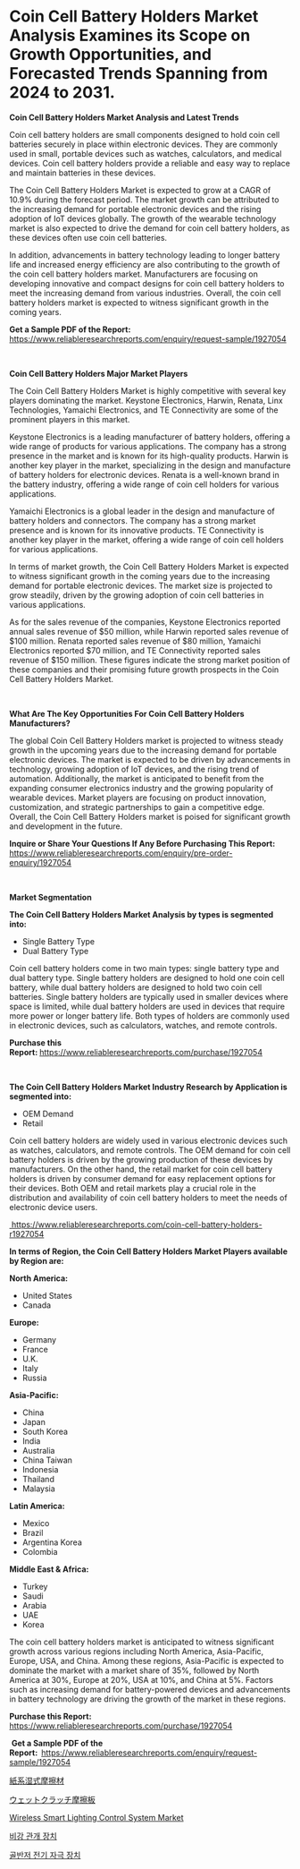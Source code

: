 <p><h1>Coin Cell Battery Holders Market Analysis Examines its Scope on Growth Opportunities, and Forecasted Trends Spanning from 2024 to 2031.</h1></p><p><strong>Coin Cell Battery Holders Market Analysis and Latest Trends</strong></p>
<p><p>Coin cell battery holders are small components designed to hold coin cell batteries securely in place within electronic devices. They are commonly used in small, portable devices such as watches, calculators, and medical devices. Coin cell battery holders provide a reliable and easy way to replace and maintain batteries in these devices.</p><p>The Coin Cell Battery Holders Market is expected to grow at a CAGR of 10.9% during the forecast period. The market growth can be attributed to the increasing demand for portable electronic devices and the rising adoption of IoT devices globally. The growth of the wearable technology market is also expected to drive the demand for coin cell battery holders, as these devices often use coin cell batteries.</p><p>In addition, advancements in battery technology leading to longer battery life and increased energy efficiency are also contributing to the growth of the coin cell battery holders market. Manufacturers are focusing on developing innovative and compact designs for coin cell battery holders to meet the increasing demand from various industries. Overall, the coin cell battery holders market is expected to witness significant growth in the coming years.</p></p>
<p><strong>Get a Sample PDF of the Report:&nbsp;</strong> <a href="https://www.reliableresearchreports.com/enquiry/request-sample/1927054">https://www.reliableresearchreports.com/enquiry/request-sample/1927054</a></p>
<p>&nbsp;</p>
<p><strong>Coin Cell Battery Holders Major Market Players</strong></p>
<p><p>The Coin Cell Battery Holders Market is highly competitive with several key players dominating the market. Keystone Electronics, Harwin, Renata, Linx Technologies, Yamaichi Electronics, and TE Connectivity are some of the prominent players in this market.</p><p>Keystone Electronics is a leading manufacturer of battery holders, offering a wide range of products for various applications. The company has a strong presence in the market and is known for its high-quality products. Harwin is another key player in the market, specializing in the design and manufacture of battery holders for electronic devices. Renata is a well-known brand in the battery industry, offering a wide range of coin cell holders for various applications.</p><p>Yamaichi Electronics is a global leader in the design and manufacture of battery holders and connectors. The company has a strong market presence and is known for its innovative products. TE Connectivity is another key player in the market, offering a wide range of coin cell holders for various applications.</p><p>In terms of market growth, the Coin Cell Battery Holders Market is expected to witness significant growth in the coming years due to the increasing demand for portable electronic devices. The market size is projected to grow steadily, driven by the growing adoption of coin cell batteries in various applications.</p><p>As for the sales revenue of the companies, Keystone Electronics reported annual sales revenue of $50 million, while Harwin reported sales revenue of $100 million. Renata reported sales revenue of $80 million, Yamaichi Electronics reported $70 million, and TE Connectivity reported sales revenue of $150 million. These figures indicate the strong market position of these companies and their promising future growth prospects in the Coin Cell Battery Holders Market.</p></p>
<p>&nbsp;</p>
<p><strong>What Are The Key Opportunities For Coin Cell Battery Holders Manufacturers?</strong></p>
<p><p>The global Coin Cell Battery Holders market is projected to witness steady growth in the upcoming years due to the increasing demand for portable electronic devices. The market is expected to be driven by advancements in technology, growing adoption of IoT devices, and the rising trend of automation. Additionally, the market is anticipated to benefit from the expanding consumer electronics industry and the growing popularity of wearable devices. Market players are focusing on product innovation, customization, and strategic partnerships to gain a competitive edge. Overall, the Coin Cell Battery Holders market is poised for significant growth and development in the future.</p></p>
<p><strong>Inquire or Share Your Questions If Any Before Purchasing This Report:</strong> <a href="https://www.reliableresearchreports.com/enquiry/pre-order-enquiry/1927054">https://www.reliableresearchreports.com/enquiry/pre-order-enquiry/1927054</a></p>
<p>&nbsp;</p>
<p><strong>Market Segmentation</strong></p>
<p><strong>The Coin Cell Battery Holders Market Analysis by types is segmented into:</strong></p>
<p><ul><li>Single Battery Type</li><li>Dual Battery Type</li></ul></p>
<p><p>Coin cell battery holders come in two main types: single battery type and dual battery type. Single battery holders are designed to hold one coin cell battery, while dual battery holders are designed to hold two coin cell batteries. Single battery holders are typically used in smaller devices where space is limited, while dual battery holders are used in devices that require more power or longer battery life. Both types of holders are commonly used in electronic devices, such as calculators, watches, and remote controls.</p></p>
<p><strong>Purchase this Report:&nbsp;</strong><a href="https://www.reliableresearchreports.com/purchase/1927054">https://www.reliableresearchreports.com/purchase/1927054</a></p>
<p>&nbsp;</p>
<p><strong>The Coin Cell Battery Holders Market Industry Research by Application is segmented into:</strong></p>
<p><ul><li>OEM Demand</li><li>Retail</li></ul></p>
<p><p>Coin cell battery holders are widely used in various electronic devices such as watches, calculators, and remote controls. The OEM demand for coin cell battery holders is driven by the growing production of these devices by manufacturers. On the other hand, the retail market for coin cell battery holders is driven by consumer demand for easy replacement options for their devices. Both OEM and retail markets play a crucial role in the distribution and availability of coin cell battery holders to meet the needs of electronic device users.</p></p>
<p><a href="https://www.reliableresearchreports.com/coin-cell-battery-holders-r1927054">&nbsp;https://www.reliableresearchreports.com/coin-cell-battery-holders-r1927054</a></p>
<p><strong>In terms of Region, the Coin Cell Battery Holders Market Players available by Region are:</strong></p>
<p>
    <p> <strong> North America: </strong>
        <ul>
            <li>United States</li>
            <li>Canada</li>
        </ul>
        </p> 
    <p> <strong> Europe: </strong>
        <ul>
            <li>Germany</li>
            <li>France</li>
            <li>U.K.</li>
            <li>Italy</li>
            <li>Russia</li>
        </ul>
        </p> 
    <p> <strong> Asia-Pacific: </strong>
        <ul>
            <li>China</li>
            <li>Japan</li>
            <li>South Korea</li>
            <li>India</li>
            <li>Australia</li>
            <li>China Taiwan</li>
            <li>Indonesia</li>
            <li>Thailand</li>
            <li>Malaysia</li>
        </ul>
        </p> 
    <p> <strong> Latin America: </strong>
        <ul>
            <li>Mexico</li>
            <li>Brazil</li>
            <li>Argentina Korea</li>
            <li>Colombia</li>
        </ul>
        </p> 
    <p> <strong> Middle East & Africa: </strong>
        <ul>
            <li>Turkey</li>
            <li>Saudi</li>
            <li>Arabia</li>
            <li>UAE</li>
            <li>Korea</li>
        </ul>
    </p>
    </p>
<p><p>The coin cell battery holders market is anticipated to witness significant growth across various regions including North America, Asia-Pacific, Europe, USA, and China. Among these regions, Asia-Pacific is expected to dominate the market with a market share of 35%, followed by North America at 30%, Europe at 20%, USA at 10%, and China at 5%. Factors such as increasing demand for battery-powered devices and advancements in battery technology are driving the growth of the market in these regions.</p></p>
<p><strong>Purchase this Report: </strong><a href="https://www.reliableresearchreports.com/purchase/1927054">https://www.reliableresearchreports.com/purchase/1927054</a></p>
<p>&nbsp;<strong>Get a Sample PDF of the Report:&nbsp;&nbsp;</strong><a href="https://www.reliableresearchreports.com/enquiry/request-sample/1927054">https://www.reliableresearchreports.com/enquiry/request-sample/1927054</a></p>
<p><strong></strong></p>
<p><p><a href="https://github.com/tubbs463/Market-Research-Report-List-1/blob/main/8695872116468.md">紙系湿式摩擦材</a></p><p><a href="https://github.com/decker5351/Market-Research-Report-List-1/blob/main/1189708116467.md">ウェットクラッチ摩擦板</a></p><p><a href="https://github.com/kpvmspce33/Market-Research-Report-List-1/blob/main/wireless-smart-lighting-control-system-market.md">Wireless Smart Lighting Control System Market</a></p><p><a href="https://github.com/rcabello548/Market-Research-Report-List-1/blob/main/7052062125219.md">비강 관개 장치</a></p><p><a href="https://github.com/KellyLyncyh543964/Market-Research-Report-List-2/blob/main/2196989125218.md">골반저 전기 자극 장치</a></p></p>